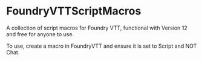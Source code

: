 # FoundryVTTScriptMacros
A collection of script macros for Foundry VTT, functional with Version 12 and free for anyone to use.

To use, create a macro in FoundryVTT and ensure it is set to Script and NOT Chat.
